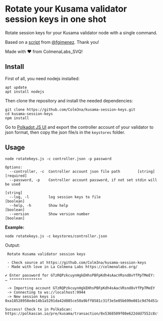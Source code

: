 # Rotate your Kusama validator session keys in one shot

Rotate session keys for your Kusama validator node with a single command.

Based on a [script](https://paste.ubuntu.com/p/MhKM8vjVcD/) from [@fgimenez](https://github.com/fgimenez). Thank you!

Made with ❤️ from ColmenaLabs_SVQ!

## Install

First of all, you need nodejs installed:

```
apt update
apt install nodejs
```

Then clone the repository and install the needed dependencies:

```
git clone https://github.com/Colm3na/kusama-session-keys.git
cd kusama-session-keys
npm install
```

Go to [Polkadot JS UI](https://polkadot.js.org/apps/#/accounts) and export the controller account of your validator to json format, then copy the json file/s in the `keystores` folder.

## Usage

```
node rotatekeys.js -c controller.json -p password

Options:
  --controller, -c  Controller account json file path        [string] [required]
  --password, -p    Controller account password, if not set stdin will be used
                                                                        [string]
  --log, -l         log session keys to file                           [boolean]
  --help, -h        Show help                                          [boolean]
  --version         Show version number                                [boolean]
```

**Example:**

```
node rotatekeys.js -c keystores/controller.json
```

Output:

```
 Rotate Kusama validator session keys

 - Check source at https://github.com/Colm3na/kusama-session-keys
 - Made with love in La Colmena Labs https://colmenalabs.org/

✔ Enter password for GTzRQPzkcuynHgkEHhsPBFpKdh4sAacVRsnd8vYfPpTMeEY: … ***************

 -> Importing account GTzRQPzkcuynHgkEHhsPBFpKdh4sAacVRsnd8vYfPpTMeEY
 -> Connecting to ws://localhost:9944
 -> New session keys is 0xa18528958ede14b1a5291da42d885ce50a9bff8581c31f3e5e05b699e081c9d76451c394e0c68c1ffc2a11d7d7465126b434c58f8fcf305de2fc76c94a218b55a85dbc2306f43798deb72e9688fa18d5ba8c1a646f2a140accd3cfcc39bdb90a1e998e6ec3cea48a831485a67df264f33bccc27fa5bb1bb3646b0f1002b7fe389c42f566a3f1fd22d090a1fc5f2373661d1f213d9562a44d5e7daf16eb0e3a12

Success! Check tx in PolkaScan: https://polkascan.io/pre/kusama/transaction/0x5368509f08e622ddd7552c8cf73a306e7d8672688d9ff8f790c42831652f6130

```
